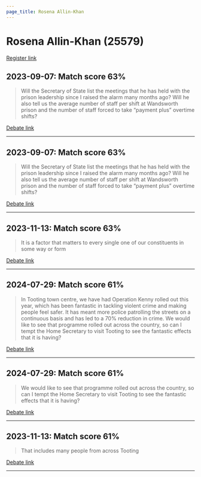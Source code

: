 ```yaml
---
page_title: Rosena Allin-Khan
---
```


# Rosena Allin-Khan  (25579)

[Register link](https://www.theyworkforyou.com/mp/25579/register)



## 2023-09-07: Match score 63%

>Will the Secretary of State list the meetings that he has held with the prison leadership since I raised the alarm many months ago? Will he also tell us the average number of staff per shift at Wandsworth prison and the number of staff forced to take “payment plus” overtime shifts?

[Debate link](https://www.theyworkforyou.com/debates/?id=2023-09-07d.561.2) 

---



## 2023-09-07: Match score 63%

>Will the Secretary of State list the meetings that he has held with the prison leadership since I raised the alarm many months ago? Will he also tell us the average number of staff per shift at Wandsworth prison and the number of staff forced to take “payment plus” overtime shifts?

[Debate link](https://www.theyworkforyou.com/debates/?id=2023-09-07d.561.2) 

---



## 2023-11-13: Match score 63%

>It is a factor that matters to every single one of our constituents in some way or form

[Debate link](https://www.theyworkforyou.com/debates/?id=2023-11-13c.421.2) 

---



## 2024-07-29: Match score 61%

>In Tooting town centre, we have had Operation Kenny rolled out this year, which has been fantastic in tackling violent crime and making people feel safer. It has meant more police patrolling the streets on a continuous basis and has led to a 70% reduction in crime. We would like to see that programme rolled out across the country, so can I tempt the Home Secretary to visit Tooting to see the fantastic effects that it is having?

[Debate link](https://www.theyworkforyou.com/debates/?id=2024-07-29c.1030.2) 

---



## 2024-07-29: Match score 61%

>We would like to see that programme rolled out across the country, so can I tempt the Home Secretary to visit Tooting to see the fantastic effects that it is having?

[Debate link](https://www.theyworkforyou.com/debates/?id=2024-07-29c.1030.2) 

---



## 2023-11-13: Match score 61%

>That includes many people from across Tooting

[Debate link](https://www.theyworkforyou.com/debates/?id=2023-11-13c.421.2) 

---

